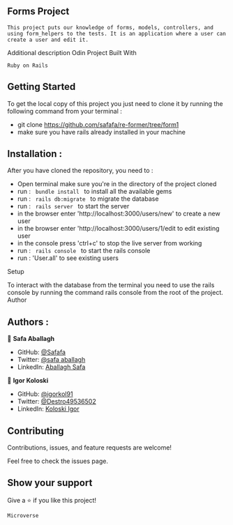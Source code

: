 ## Forms Project

    This project puts our knowledge of forms, models, controllers, and using form_helpers to the tests. It is an application where a user can create a user and edit it.

Additional description Odin Project
Built With

    Ruby on Rails

## Getting Started

To get the local copy of this project you just need to clone it by running the following command from your terminal :
- git clone https://github.com/safafa/re-former/tree/form1
- make sure you have rails already installed in your machine

## Installation :

After you have cloned the repository, you need to :
- Open terminal make sure you're in the directory of the project cloned
- run : <code> bundle install </code> to install all the available gems 
- run : <code> rails db:migrate </code> to migrate the database
- run : <code> rails server </code> to start the server
- in the browser enter 'http://localhost:3000/users/new' to create a new user
- in the browser enter 'http://localhost:3000/users/1/edit to edit existing user
- in the console press 'ctrl+c' to stop the live server from working
- run : <code> rails console </code> to start the rails console
- run : 'User.all' to see existing users

Setup

To interact with the database from the terminal you need to use the rails console by running the command rails console from the root of the project.
Author

## Authors :
 👤 **Safa Aballagh**

- GitHub: [@Safafa](https://github.com/safafa)
- Twitter: [@safa aballagh](https://twitter.com/Aballagh_S)
- LinkedIn: [Aballagh Safa](https://www.linkedin.com/in/aballaghsafa/)

👤 **Igor Koloski**

- GitHub: [@igorkol91](https://github.com/igorkol91)
- Twitter: [@Destro49536502](https://twitter.com/Destro49536502)
- LinkedIn: [Koloski Igor](https://www.linkedin.com/in/igor-koloski-a754aa208/)


## Contributing

Contributions, issues, and feature requests are welcome!

Feel free to check the issues page.

## Show your support

Give a ⭐️ if you like this project!

    Microverse
